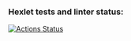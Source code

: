 ### Hexlet tests and linter status:
[![Actions Status](https://github.com/Shublon/frontend-project-lvl2/workflows/hexlet-check/badge.svg)](https://github.com/Shublon/frontend-project-lvl2/actions)